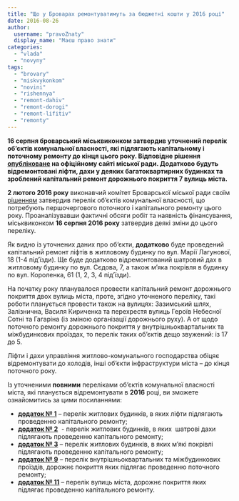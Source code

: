 ```yaml
---
title: "Що у Броварах ремонтуватимуть за бюджетні кошти у 2016 році"
date: 2016-08-26
author: 
  username: "pravoZnaty"
  display_name: "Маєш право знати"
categories: 
  - "vlada"
  - "novyny"
tags: 
  - "brovary"
  - "miskvykonkom"
  - "novini"
  - "rishennya"
  - "remont-dahiv"
  - "remont-dorogi"
  - "remont-lifitiv"
  - "remonty"
---
```


**16 серпня броварський міськвиконком затвердив уточнений перелік об’єктів комунальної власності, які підлягають капітальному і поточному ремонту до кінця цього року. Відповідне рішення [опубліковане](http://brovary-rada.gov.ua/documents/24315.html) на офіційному сайті міської ради. Додатково будуть відремонтовані ліфти, дахи у деяких багатоквартирних будинках та зроблений капітальний ремонт дорожнього покриття 7 вулиць міста.**

**2 лютого 2016 року** виконавчий комітет Броварської міської ради своїм [рішенням](http://brovary.kiev.ua/r%D1%96shennya-vikonavchogo-kom%D1%96tetu-v%D1%96d-02022016%E2%84%9673pro-zatverdzhennya-perel%D1%96k%D1%96v-ob%E2%80%99%D1%94kt%D1%96v-komunalno%D1%97-vlas) затвердив перелік об’єктів комунальної власності, що потребують першочергового поточного і капітального ремонту цього року. Проаналізувавши фактичні обсяги робіт та наявність фінансування, міськвиконком **16 серпня 2016 року** затвердив деякі зміни до цього переліку.

Як видно із уточнених даних про об‘єкти, **додатково** буде проведений капітальний ремонт ліфтів в житловому будинку по вул. Марії Лагунової, 18 (1-4 під’їзди). Ще буде додатково відремонтований шатровий дах в житловому будинку по вул. Сєдова, 7, а також м’яка покрівля в будинку по вул. Короленка, 61 (1, 2, 3, 4 під’їзди).

На початку року планувалося провести капітальний ремонт дорожнього покриття двох вулиць міста, проте, згідно уточненого переліку, такі роботи планується провести також на вулицях: Зазимський шлях, Залізнична, Василя Кириченка та перехрестя вулиць Героїв Небесної Сотні та Гагаріна (із зміною організації дорожнього руху). А от щодо поточного ремонту дорожнього покриття у внутрішньоквартальних та міжбудинкових проїздах, то перелік таких об’єктів дещо звужений: із 17 до 5.

Ліфти і дахи управління житлово-комунального господарства обіцяє відремонтувати до холодів, інші об’єкти інфраструктури міста – до кінця поточного року.

Із уточненими **повними** переліками об’єктів комунальної власності міста, які планується відремонтувати в **2016** році, ви зможете ознайомитись за цими посиланнями:

- **[додаток № 1](https://onedrive.live.com/view.aspx?resid=72571393D4771099!8218&ithint=file%2cdocx&app=Word&authkey=!ALE78GaaOkCaQT8)** – перелік житлових будинків, в яких ліфти підлягають проведенню капітального ремонту;
- **[додаток № 2](https://onedrive.live.com/view.aspx?resid=72571393D4771099!8217&ithint=file%2cdocx&app=Word&authkey=!AHYhIqyBGeDVWdE)**  - перелік житлових будинків, в яких  шатрові дахи підлягають проведенню капітального ремонту;
- **[додаток № 3](https://onedrive.live.com/view.aspx?resid=72571393D4771099!8220&ithint=file%2cdocx&app=Word&authkey=!AO_2hieS5tshhDs)** – перелік житлових будинків, в яких м’які покрівлі підлягають проведенню капітального ремонту;
- **[додаток № 9](https://onedrive.live.com/view.aspx?resid=72571393D4771099!8221&ithint=file%2cdocx&app=Word&authkey=!ADX2t34uqAfDgOs)** – перелік внутрішньоквартальних та міжбудинкових проїздів, дорожнє покриття яких підлягає проведенню поточного ремонту;
- **[додаток № 11](https://onedrive.live.com/view.aspx?resid=72571393D4771099!8219&ithint=file%2cdocx&app=Word&authkey=!AMwEXGUkIdGqDlM)** – перелік вулиць міста, дорожнє покриття яких підлягає проведенню капітального ремонту.
